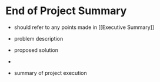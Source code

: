 # End of Project Summary
- should refer to any points made in [[Executive Summary]]

- problem description
- proposed solution
- 
- summary of project execution